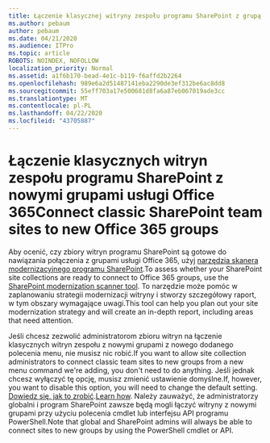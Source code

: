```yaml
---
title: Łączenie klasycznej witryny zespołu programu SharePoint z grupą
ms.author: pebaum
author: pebaum
ms.date: 04/21/2020
ms.audience: ITPro
ms.topic: article
ROBOTS: NOINDEX, NOFOLLOW
localization_priority: Normal
ms.assetid: a1f6b170-bead-4e1c-b119-f6affd2b2264
ms.openlocfilehash: 989e6a2d51487141eba2290de3ef312be6ac8dd8
ms.sourcegitcommit: 55eff703a17e500681d8fa6a87eb067019ade3cc
ms.translationtype: MT
ms.contentlocale: pl-PL
ms.lasthandoff: 04/22/2020
ms.locfileid: "43705887"
---
```

# <a name="connect-classic-sharepoint-team-sites-to-new-office-365-groups"></a><span data-ttu-id="c5773-102">Łączenie klasycznych witryn zespołu programu SharePoint z nowymi grupami usługi Office 365</span><span class="sxs-lookup"><span data-stu-id="c5773-102">Connect classic SharePoint team sites to new Office 365 groups</span></span>

<span data-ttu-id="c5773-103">Aby ocenić, czy zbiory witryn programu SharePoint są gotowe do nawiązania połączenia z grupami usługi Office 365, użyj [narzędzia skanera modernizacyjnego programu SharePoint](https://go.microsoft.com/fwlink/?linkid=873066).</span><span class="sxs-lookup"><span data-stu-id="c5773-103">To assess whether your SharePoint site collections are ready to connect to Office 365 groups, use the [SharePoint modernization scanner tool](https://go.microsoft.com/fwlink/?linkid=873066).</span></span> <span data-ttu-id="c5773-104">To narzędzie może pomóc w zaplanowaniu strategii modernizacji witryny i stworzy szczegółowy raport, w tym obszary wymagające uwagi.</span><span class="sxs-lookup"><span data-stu-id="c5773-104">This tool can help you plan out your site modernization strategy and will create an in-depth report, including areas that need attention.</span></span>
  
<span data-ttu-id="c5773-105">Jeśli chcesz zezwolić administratorom zbioru witryn na łączenie klasycznych witryn zespołu z nowymi grupami z nowego dodanego polecenia menu, nie musisz nic robić.</span><span class="sxs-lookup"><span data-stu-id="c5773-105">If you want to allow site collection administrators to connect classic team sites to new groups from a new menu command we're adding, you don't need to do anything.</span></span> <span data-ttu-id="c5773-106">Jeśli jednak chcesz wyłączyć tę opcję, musisz zmienić ustawienie domyślne.</span><span class="sxs-lookup"><span data-stu-id="c5773-106">If, however, you want to disable this option, you will need to change the default setting.</span></span> <span data-ttu-id="c5773-107">[Dowiedz się, jak to zrobić](https://go.microsoft.com/fwlink/?linkid=2004316).</span><span class="sxs-lookup"><span data-stu-id="c5773-107">[Learn how](https://go.microsoft.com/fwlink/?linkid=2004316).</span></span> <span data-ttu-id="c5773-108">Należy zauważyć, że administratorzy globalni i program SharePoint zawsze będą mogli łączyć witryny z nowymi grupami przy użyciu polecenia cmdlet lub interfejsu API programu PowerShell.</span><span class="sxs-lookup"><span data-stu-id="c5773-108">Note that global and SharePoint admins will always be able to connect sites to new groups by using the PowerShell cmdlet or API.</span></span>
  

